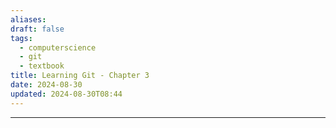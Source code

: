 ```yaml
---
aliases: 
draft: false
tags:
  - computerscience
  - git
  - textbook
title: Learning Git - Chapter 3
date: 2024-08-30
updated: 2024-08-30T08:44
---
```


-------------------------------------------------------------------------------


